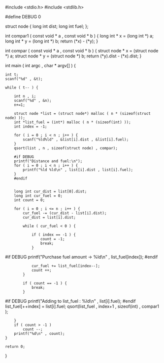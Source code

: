 #include <stdio.h>
#include <stdlib.h>

#define DEBUG 0

struct node {
	long int dist;
	long int fuel;
};

int compar1 ( const void * a , const void * b ) {
	long int * x = (long int *) a;
	long int * y = (long int *) b;
	return (*x) - (*y);
}

int compar ( const void * a , const void * b ) {
	struct node * x = (struct node *) a;
	struct node * y = (struct node *) b;
	return (*y).dist - (*x).dist;
}

int main ( int argc , char * argv[] ) {

	int t;
	scanf("%d" , &t);

	while ( t-- ) {

		int n , i;
		scanf("%d" , &n);
		n+=1;

		struct node *list = (struct node*) malloc ( n * (sizeof(struct node) ));
		int *list_fuel = (int*) malloc ( n * (sizeof(int) ));
		int index = -1;

		for ( i = 0 ; i < n ; i++ ) {
			scanf("%ld%ld" , &list[i].dist , &list[i].fuel);
		}
		qsort(list , n , sizeof(struct node) , compar);
		
		#if DEBUG
		printf("Distance and fuel:\n");
		for ( i = 0 ; i < n ; i++ ) {
			printf("%ld %ld\n" , list[i].dist , list[i].fuel);
		}
		#endif


		long int cur_dist = list[0].dist;
		long int cur_fuel = 0;
		int count = 0;

		for ( i = 0 ; i <= n ; i++ ) {
			cur_fuel -= (cur_dist - list[i].dist);
			cur_dist = list[i].dist;

			while ( cur_fuel < 0 ) {

				if ( index == -1 ) {
					count = -1;
					break;
				}

#if DEBUG
				printf("Purchase fuel amount -> %ld\n" , list_fuel[index]);
#endif

				cur_fuel += list_fuel[index--];
				count ++;
			}

			if ( count == -1 ) {
				break;
			}

#if DEBUG
			printf("Adding to list_fuel : %ld\n" , list[i].fuel);
#endif
			list_fuel[++index] = list[i].fuel;
			qsort(list_fuel , index+1 , sizeof(int) , compar1 );

		}
		if ( count > -1 )
			count --;
		printf("%d\n" , count);
	}

	return 0;
}
